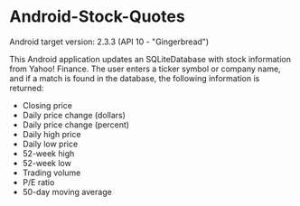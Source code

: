Android-Stock-Quotes
====================

Android target version: 2.3.3 (API 10 - "Gingerbread")

This Android application updates an SQLiteDatabase with stock information from Yahoo! Finance.  The user enters a ticker symbol or company name, and if a match is found in the database, the following information is returned: 

- Closing price
- Daily price change (dollars)
- Daily price change (percent)
- Daily high price
- Daily low price
- 52-week high
- 52-week low
- Trading volume
- P/E ratio
- 50-day moving average